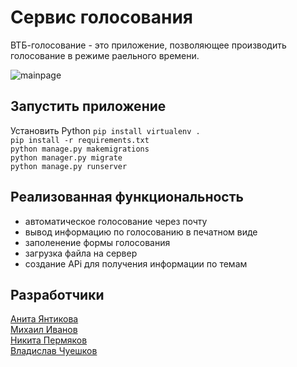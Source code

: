 # Сервис голосования
ВТБ-голосование - это приложение, позволяющее производить голосование в режиме раельного времени.

![mainpage](mainpage.jpg)

## Запустить приложение
Установить Python
```pip install virtualenv .``` <br>
```pip install -r requirements.txt``` <br> 
```python manage.py makemigrations``` <br>
```python manager.py migrate``` <br>
```python manage.py runserver``` <br>

## Реализованная функциональность
- автоматическое голосование через почту
- вывод информацию по голосованию в печатном виде
- заполенение формы голосования
- загрузка файла на сервер
- создание APi для получения информации по темам

## Разработчики
[Анита Янтикова](https://github.com/AnitaJD) <br>
[Михаил Иванов](https://github.com/Lyumih) <br>
[Никита Пермяков](https://github.com/nikit34)<br>
[Владислав Чуешков](https://github.com/vladosovich)
